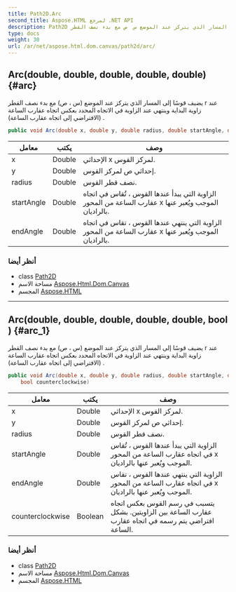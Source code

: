 ```yaml
---
title: Path2D.Arc
second_title: Aspose.HTML لمرجع .NET API
description: Path2D طريقة. يضيف قوسًا إلى المسار الذي يتركز عند الموضع س  ص مع بدء نصف القطر r عند زاوية البداية وينتهي عند الزاوية في الاتجاه المحدد بعكس اتجاه عقارب الساعة الافتراضي إلى اتجاه عقارب الساعة .
type: docs
weight: 30
url: /ar/net/aspose.html.dom.canvas/path2d/arc/
---
```

## Arc(double, double, double, double, double) {#arc}

يضيف قوسًا إلى المسار الذي يتركز عند الموضع (س ، ص) مع بدء نصف القطر r عند زاوية البداية وينتهي عند الزاوية في الاتجاه المحدد بعكس اتجاه عقارب الساعة (الافتراضي إلى اتجاه عقارب الساعة) .

```csharp
public void Arc(double x, double y, double radius, double startAngle, double endAngle)
```

| معامل | يكتب | وصف |
| --- | --- | --- |
| x | Double | الإحداثي x لمركز القوس. |
| y | Double | إحداثي ص لمركز القوس. |
| radius | Double | نصف قطر القوس. |
| startAngle | Double | الزاوية التي يبدأ عندها القوس ، تُقاس في اتجاه عقارب الساعة من المحور x الموجب ويُعبر عنها بالراديان. |
| endAngle | Double | الزاوية التي ينتهي عندها القوس ، تقاس في اتجاه عقارب الساعة من المحور x الموجب ويُعبر عنها بالراديان. |

### أنظر أيضا

* class [Path2D](../)
* مساحة الاسم [Aspose.Html.Dom.Canvas](../../path2d/)
* المجسم [Aspose.HTML](../../../)

---

## Arc(double, double, double, double, double, bool) {#arc_1}

يضيف قوسًا إلى المسار الذي يتركز عند الموضع (س ، ص) مع بدء نصف القطر r عند زاوية البداية وينتهي عند الزاوية في الاتجاه المحدد بعكس اتجاه عقارب الساعة (الافتراضي إلى اتجاه عقارب الساعة) .

```csharp
public void Arc(double x, double y, double radius, double startAngle, double endAngle, 
    bool counterclockwise)
```

| معامل | يكتب | وصف |
| --- | --- | --- |
| x | Double | الإحداثي x لمركز القوس. |
| y | Double | إحداثي ص لمركز القوس. |
| radius | Double | نصف قطر القوس. |
| startAngle | Double | الزاوية التي يبدأ عندها القوس ، تُقاس في اتجاه عقارب الساعة من المحور x الموجب ويُعبر عنها بالراديان. |
| endAngle | Double | الزاوية التي ينتهي عندها القوس ، تقاس في اتجاه عقارب الساعة من المحور x الموجب ويُعبر عنها بالراديان. |
| counterclockwise | Boolean | يتسبب في رسم القوس بعكس اتجاه عقارب الساعة بين الزاويتين. بشكل افتراضي يتم رسمه في اتجاه عقارب الساعة. |

### أنظر أيضا

* class [Path2D](../)
* مساحة الاسم [Aspose.Html.Dom.Canvas](../../path2d/)
* المجسم [Aspose.HTML](../../../)


